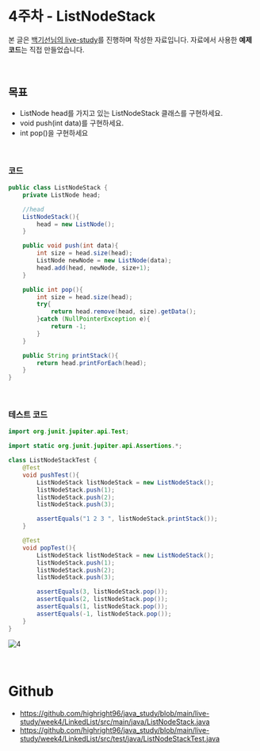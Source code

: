 # 4주차 - ListNodeStack
본 글은 [백기선님의 live-study](https://github.com/whiteship/live-study/issues)를 진행하며 작성한 자료입니다. 자료에서 사용한 **예제 코드**는 직접 만들었습니다.

<br/>

## 목표
* ListNode head를 가지고 있는 ListNodeStack 클래스를 구현하세요.
* void push(int data)를 구현하세요.
* int pop()을 구현하세요

<br/>

### 코드

```java
public class ListNodeStack {
    private ListNode head;

    //head
    ListNodeStack(){
        head = new ListNode();
    }

    public void push(int data){
        int size = head.size(head);
        ListNode newNode = new ListNode(data);
        head.add(head, newNode, size+1);
    }

    public int pop(){
        int size = head.size(head);
        try{
            return head.remove(head, size).getData();
        }catch (NullPointerException e){
            return -1;
        }
    }

    public String printStack(){
        return head.printForEach(head);
    }
}
```

<br/>

### 테스트 코드

```java
import org.junit.jupiter.api.Test;

import static org.junit.jupiter.api.Assertions.*;

class ListNodeStackTest {
    @Test
    void pushTest(){
        ListNodeStack listNodeStack = new ListNodeStack();
        listNodeStack.push(1);
        listNodeStack.push(2);
        listNodeStack.push(3);

        assertEquals("1 2 3 ", listNodeStack.printStack());
    }

    @Test
    void popTest(){
        ListNodeStack listNodeStack = new ListNodeStack();
        listNodeStack.push(1);
        listNodeStack.push(2);
        listNodeStack.push(3);

        assertEquals(3, listNodeStack.pop());
        assertEquals(2, listNodeStack.pop());
        assertEquals(1, listNodeStack.pop());
        assertEquals(-1, listNodeStack.pop());
    }
}
```
![4](https://user-images.githubusercontent.com/55661631/103541560-f381ac00-4ede-11eb-9e18-93a9803d83ca.PNG)

<br/>

# Github
* https://github.com/highright96/java_study/blob/main/live-study/week4/LinkedList/src/main/java/ListNodeStack.java
* https://github.com/highright96/java_study/blob/main/live-study/week4/LinkedList/src/test/java/ListNodeStackTest.java
